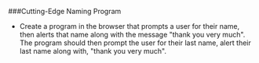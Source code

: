 ###Cutting-Edge Naming Program

- Create a program in the browser that prompts a user for their name, then alerts that name along with the message "thank you very much". The program should then prompt the user for their last name, alert their last name along with, "thank you very much".
